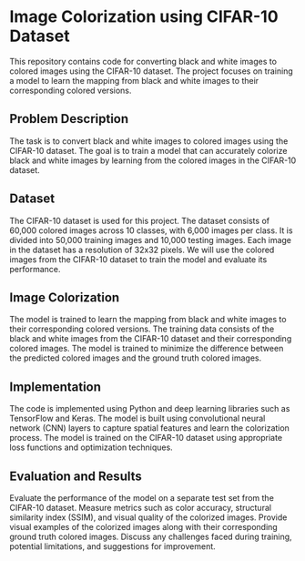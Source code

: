 # Image Colorization using CIFAR-10 Dataset

This repository contains code for converting black and white images to colored images using the CIFAR-10 dataset. The project focuses on training a model to learn the mapping from black and white images to their corresponding colored versions.

## Problem Description

The task is to convert black and white images to colored images using the CIFAR-10 dataset. The goal is to train a model that can accurately colorize black and white images by learning from the colored images in the CIFAR-10 dataset.

## Dataset

The CIFAR-10 dataset is used for this project. The dataset consists of 60,000 colored images across 10 classes, with 6,000 images per class. It is divided into 50,000 training images and 10,000 testing images. Each image in the dataset has a resolution of 32x32 pixels. We will use the colored images from the CIFAR-10 dataset to train the model and evaluate its performance.

## Image Colorization

The model is trained to learn the mapping from black and white images to their corresponding colored versions. The training data consists of the black and white images from the CIFAR-10 dataset and their corresponding colored images. The model is trained to minimize the difference between the predicted colored images and the ground truth colored images.

## Implementation

The code is implemented using Python and deep learning libraries such as TensorFlow and Keras. The model is built using convolutional neural network (CNN) layers to capture spatial features and learn the colorization process. The model is trained on the CIFAR-10 dataset using appropriate loss functions and optimization techniques.


## Evaluation and Results

Evaluate the performance of the model on a separate test set from the CIFAR-10 dataset. Measure metrics such as color accuracy, structural similarity index (SSIM), and visual quality of the colorized images. Provide visual examples of the colorized images along with their corresponding ground truth colored images. Discuss any challenges faced during training, potential limitations, and suggestions for improvement.

